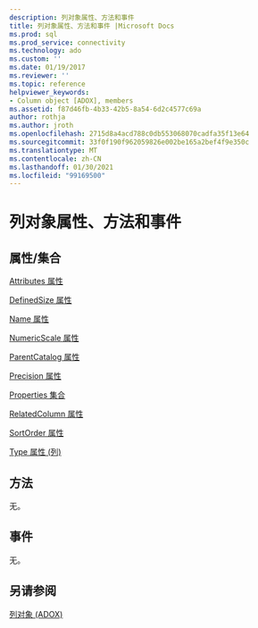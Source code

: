 ```yaml
---
description: 列对象属性、方法和事件
title: 列对象属性、方法和事件 |Microsoft Docs
ms.prod: sql
ms.prod_service: connectivity
ms.technology: ado
ms.custom: ''
ms.date: 01/19/2017
ms.reviewer: ''
ms.topic: reference
helpviewer_keywords:
- Column object [ADOX], members
ms.assetid: f87d46fb-4b33-42b5-8a54-6d2c4577c69a
author: rothja
ms.author: jroth
ms.openlocfilehash: 2715d8a4acd788c0db553068070cadfa35f13e64
ms.sourcegitcommit: 33f0f190f962059826e002be165a2bef4f9e350c
ms.translationtype: MT
ms.contentlocale: zh-CN
ms.lasthandoff: 01/30/2021
ms.locfileid: "99169500"
---
```

# <a name="column-object-properties-methods-and-events"></a>列对象属性、方法和事件
## <a name="propertiescollections"></a>属性/集合  
 [Attributes 属性](./attributes-property-adox.md)  
  
 [DefinedSize 属性](./definedsize-property-adox.md)  
  
 [Name 属性](./name-property-adox.md)  
  
 [NumericScale 属性](./numericscale-property-adox.md)  
  
 [ParentCatalog 属性](./parentcatalog-property-adox.md)  
  
 [Precision 属性](./precision-property-adox.md)  
  
 [Properties 集合](../ado-api/properties-collection-ado.md)  
  
 [RelatedColumn 属性](./relatedcolumn-property-adox.md)  
  
 [SortOrder 属性](./sortorder-property-adox.md)  
  
 [Type 属性 (列) ](./type-property-column-adox.md)  
  
## <a name="methods"></a>方法  
 无。  
  
## <a name="events"></a>事件  
 无。  
  
## <a name="see-also"></a>另请参阅  
 [列对象 (ADOX)](./column-object-adox.md)
